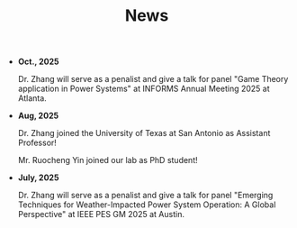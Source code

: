 ﻿---
layout: archive
title: "News"
permalink: /News/
author_profile: true
---
* **Oct., 2025**
  
  Dr. Zhang will serve as a penalist and give a talk for panel "Game Theory application in Power Systems" at INFORMS Annual Meeting 2025 at Atlanta. 

* **Aug, 2025**
  
  Dr. Zhang joined the University of Texas at San Antonio as Assistant Professor!
  
  Mr. Ruocheng Yin joined our lab as PhD student!

* **July, 2025**
  
  Dr. Zhang will serve as a penalist and give a talk for panel "Emerging Techniques for Weather-Impacted Power System     Operation: A Global Perspective" at IEEE PES GM 2025 at Austin. 
